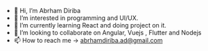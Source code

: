 - 👋 Hi, I’m Abrham Diriba
- 👀 I’m interested in programming and UI/UX.
- 🌱 I’m currently learning React and doing project on it.
- 💞️ I’m looking to collaborate on Angular, Vuejs , Flutter and Nodejs
- 📫 How to reach me -> abrhamdiriba.ad@gmail.com

<!---
abrshdir/abrshdir is a ✨ special ✨ repository because its `README.md` (this file) appears on your GitHub profile.
You can click the Preview link to take a look at your changes.
--->
